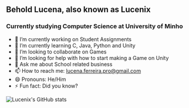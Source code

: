 ## Behold Lucena, also known as Lucenix

### Currently studying Computer Science at University of Minho

- 🔭 I’m currently working on Student Assignments 
- 🌱 I’m currently learning C, Java, Python and Unity
- 👯 I’m looking to collaborate on Games
- 🤔 I’m looking for help with how to start making a Game on Unity
- 💬 Ask me about School related business
- 📫 How to reach me: lucena.ferreira.pro@gmail.com
- 😄 Pronouns: He/Him
- ⚡ Fun fact: Did you know?

![Lucenix's GitHub stats](https://github-readme-stats.vercel.app/api/top-langs/?username=lucenix&theme=blue-green)
